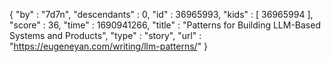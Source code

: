 {
  "by" : "7d7n",
  "descendants" : 0,
  "id" : 36965993,
  "kids" : [ 36965994 ],
  "score" : 36,
  "time" : 1690941266,
  "title" : "Patterns for Building LLM-Based Systems and Products",
  "type" : "story",
  "url" : "https://eugeneyan.com/writing/llm-patterns/"
}
